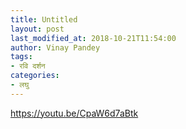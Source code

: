 ```yaml
---
title: Untitled
layout: post
last_modified_at: 2018-10-21T11:54:00
author: Vinay Pandey
tags:
- रवि दर्शन
categories:
- लघु
---
```

https://youtu.be/CpaW6d7aBtk


